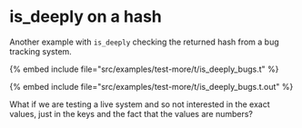# is_deeply on a hash



Another example with `is_deeply`
checking the returned hash from a bug tracking system.


{% embed include file="src/examples/test-more/t/is_deeply_bugs.t" %}

{% embed include file="src/examples/test-more/t/is_deeply_bugs.t.out" %}


What if we are testing a live system and so not interested in the exact values,
just in the keys and the fact that the values are numbers?



